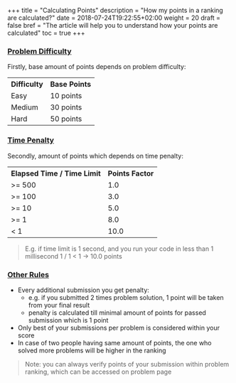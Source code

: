 +++
title = "Calculating Points"
description = "How my points in a ranking are calculated?"
date = 2018-07-24T19:22:55+02:00
weight = 20
draft = false
bref = "The article will help you to understand how your points are calculated"
toc = true
+++

<h3 class="section-head" id="h-problem-difficulty"><a href="#h-problem-difficulty">Problem Difficulty</a></h3>

Firstly, base amount of points depends on problem difficulty:

<table class="bordered striped">
    <tr>
        <th>Difficulty</th>
        <th>Base Points</th>
    </tr>
    <tr>
        <td>Easy</td>
        <td>10 points</td>
    </tr>
    <tr>
        <td>Medium</td>
        <td>30 points</td>
    </tr>
    <tr>
        <td>Hard</td>
        <td>50 points</td>
    </tr>
</table>
  
<h3 class="section-head" id="h-time-penalty"><a href="#h-time-penalty">Time Penalty</a></h3>

Secondly, amount of points which depends on time penalty:

<table class="bordered striped">
    <tr>
        <th>Elapsed Time / Time Limit</th>
        <th>Points Factor</th>
    </tr>
    <tr>
        <td>&gt;= 500</td>
        <td>1.0</td>
    </tr>
    <tr>
        <td>&gt;= 100</td>
        <td>3.0</td>
    </tr>
    <tr>
        <td>&gt;= 10</td>
        <td>5.0</td>
    </tr>
    <tr>
        <td>&gt;= 1</td>
        <td>8.0</td>
    </tr>
    <tr>
        <td>&lt; 1</td>
        <td>10.0</td>
    </tr>
</table>
  
> E.g. if time limit is 1 second, and you run your code in less than 1 millisecond 1 / 1 < 1 -> 10.0 points
  
<h3 class="section-head" id="h-other-rules"><a href="#h-other-rules">Other Rules</a></h3>

* Every additional submission you get penalty:
  * e.g. if you submitted 2 times problem solution, 1 point will be taken from your final result
  * penalty is calculated till minimal amount of points for passed submission which is 1 point
* Only best of your submissions per problem is considered within your score
* In case of two people having same amount of points, the one who solved more problems will be higher in the ranking

> Note: you can always verify points of your submission within problem ranking, which can be accessed on problem page